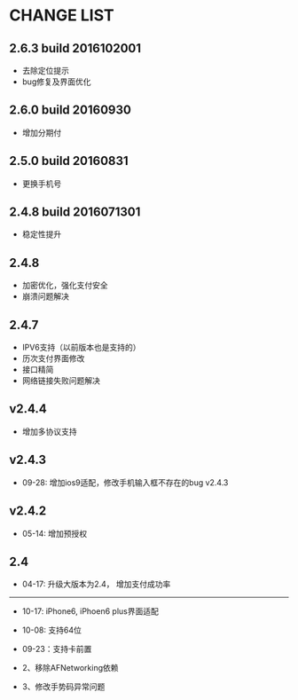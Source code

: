 CHANGE LIST
======
## 2.6.3 build 2016102001
- 去除定位提示
- bug修复及界面优化

## 2.6.0 build 20160930
- 增加分期付

## 2.5.0 build 20160831
- 更换手机号

## 2.4.8 build 2016071301
- 稳定性提升

## 2.4.8
- 加密优化，强化支付安全
- 崩溃问题解决

## 2.4.7

- IPV6支持（以前版本也是支持的）
- 历次支付界面修改
- 接口精简
- 网络链接失败问题解决


## v2.4.4
- 增加多协议支持

## v2.4.3
- 09-28: 增加ios9适配，修改手机输入框不存在的bug v2.4.3

## v2.4.2
- 05-14: 增加预授权

## 2.4
- 04-17: 升级大版本为2.4， 增加支付成功率

---
- 10-17: iPhone6, iPhoen6 plus界面适配

- 10-08:  支持64位

- 09-23：支持卡前置

- 2、移除AFNetworking依赖

- 3、修改手势码异常问题
